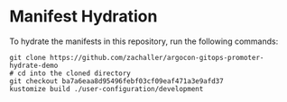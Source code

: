 # Manifest Hydration

To hydrate the manifests in this repository, run the following commands:

```shell
git clone https://github.com/zachaller/argocon-gitops-promoter-hydrate-demo
# cd into the cloned directory
git checkout ba7a6eaa8d95496febf03cf09eaf471a3e9afd37
kustomize build ./user-configuration/development
```
